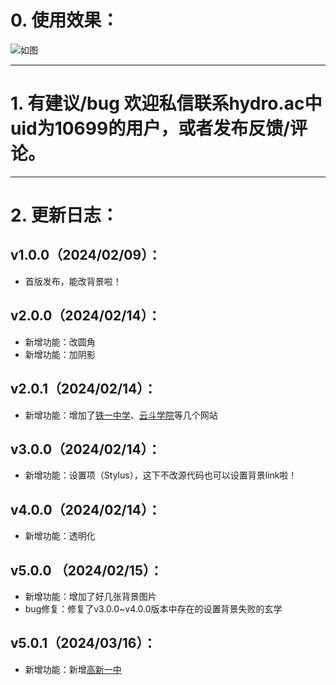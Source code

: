 # 0. 使用效果：

![如图](https://hydro.ac/file/10699/nZ5UdWl5agQg6sz0NeFDp.png)

---

# 1. 有建议/bug 欢迎**私信**联系hydro.ac中uid为10699的用户，或者发布反馈/评论。

---

# 2. 更新日志：

## v1.0.0（2024/02/09）：
- 首版发布，能改背景啦！

## v2.0.0（2024/02/14）：
- 新增功能：改圆角
- 新增功能：加阴影

## v2.0.1（2024/02/14）：
- 新增功能：增加了[铁一中学](https://oiclass.com)、[云斗学院](https://yundouxueyuan.com)等几个网站

## v3.0.0（2024/02/14）：
- 新增功能：设置项（Stylus），这下不改源代码也可以设置背景link啦！

## v4.0.0（2024/02/14）：
- 新增功能：透明化

## v5.0.0 （2024/02/15）：
- 新增功能：增加了好几张背景图片
- bug修复：修复了v3.0.0~v4.0.0版本中存在的设置背景失败的玄学

## v5.0.1（2024/03/16）：
- 新增功能：新增[高新一中](https://gxyzoj.com)
